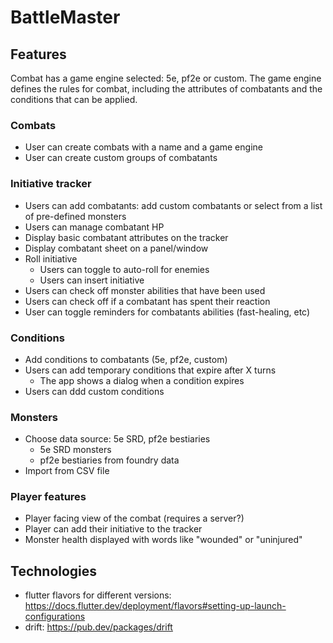 # BattleMaster

## Features

Combat has a game engine selected: 5e, pf2e or custom. The game engine defines the rules for combat, including the attributes of combatants and the conditions that can be applied.

### Combats

- User can create combats with a name and a game engine
- User can create custom groups of combatants

### Initiative tracker

- Users can add combatants: add custom combatants or select from a list of pre-defined monsters
- Users can manage combatant HP
- Display basic combatant attributes on the tracker
- Display combatant sheet on a panel/window
- Roll initiative
  - Users can toggle to auto-roll for enemies
  - Users can insert initiative
- Users can check off monster abilities that have been used
- Users can check off if a combatant has spent their reaction
- User can toggle reminders for combatants abilities (fast-healing, etc)

### Conditions

- Add conditions to combatants (5e, pf2e, custom)
- Users can add temporary conditions that expire after X turns
  - The app shows a dialog when a condition expires
- Users can ddd custom conditions

### Monsters

- Choose data source: 5e SRD, pf2e bestiaries
  - 5e SRD monsters
  - pf2e bestiaries from foundry data
- Import from CSV file

### Player features

- Player facing view of the combat (requires a server?)
- Player can add their initiative to the tracker
- Monster health displayed with words like "wounded" or "uninjured"

## Technologies

- flutter flavors for different versions: https://docs.flutter.dev/deployment/flavors#setting-up-launch-configurations
- drift: https://pub.dev/packages/drift
